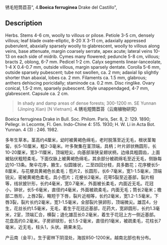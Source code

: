 锈毛短筒苣苔",
4.**Boeica ferruginea** Drake del Castillo",

## Description
Herbs. Stems 4-6 cm, woolly to villous or pilose. Petiole 3-5 cm, densely villous; leaf blade ovate-elliptic, 8-20 X 3-11 cm, adaxially appressed puberulent, abaxially sparsely woolly to glabrescent, woolly to villous along veins, base attenuate, margin coarsely serrate, apex acute; lateral veins 10-13 on each side of midrib. Cymes many flowered; peduncle 5-8 cm, villous; bracts 2, oblong, 6-7 mm. Pedicel 1-2 cm. Calyx segments linear-lanceolate, 1-4 X 0.4-0.7 mm, outside villous, margin sparsely dentate. Corolla 5-6 mm, outside sparsely pubescent; tube not swollen, ca. 2 mm; adaxial lip slightly shorter than abaxial, lobes ca. 2 mm. Filaments ca. 1.5 mm, glabrous; anthers dehiscing poricidally; staminode ca. 0.2 mm. Disc ringlike. Ovary conical, 1.5-2 mm, sparsely pubescent. Style unappendaged, 4-7 mm, glabrescent. Capsule ca. 2 cm.

> In shady and damp areas of dense forests; 300-1200 m. SE Yunnan (Jinping Xian) [N Vietnam].
**4.锈毛短筒苣苔（云南植物研究）**

Boeica ferruginea Drake in Bull. Soc. Philom. Paris, Ser. 8, 2: 129. 1890; Pellegr. in Lecomte, Fl. Gen. Indo-Chine 4: 515. 1930; H. W. Li in Acta Bot. Yunnan. 4 (3) : 246. 1982.

多年生草本。茎高约4厘米，幼时被黄褐色绵毛，老时脱落至近无毛，根状茎匍匐，长5-10厘米，粗2-3毫米。叶多聚集在茎顶端，具柄；叶片卵状椭圆形，长10-20厘米，宽3-11厘米，顶端短尖，向基部渐狭呈翅状柄，边缘具粗圆齿，上面被贴伏粗短柔毛，下面仅脉上被黄褐色绵毛，其余部分被疏绵毛至近无毛，侧脉每边10-13条。聚伞花序，腋生，似圆锥状，二至四回分枝，具多数花；花序梗长5-8厘米，与花梗具黄褐色长柔毛；苞片2，长圆形，长6-7毫米，宽1-1.5毫米，顶端锐尖，密被黄褐色柔毛，具小苞片；花梗长2毫米。花萼5裂至近基部，裂片相等，线状披针形，长约4毫米，宽0.7毫米，外面被长柔毛，内面近无毛。花冠小，钟状，长5-6毫米，直径约4毫米，外面被疏柔毛，内面无毛；筒长2毫米；檐部二唇形，上唇2裂，略短于下唇，裂片近相等，长约2毫米，宽1.2-1.5毫米，下唇3裂，裂片长约2毫米，宽1-1.5毫米，全部裂片狭卵形，顶端微尖。雄蕊4，分生，花丝长约1.5毫米，无毛，着生于花冠近基部，花药大，宽卵圆形，长约1.3毫米，2室，顶端汇合，横裂；退化雄蕊长0.2毫米，着生于花冠上方一侧近基部。花盘高约0.2毫米。子房卵球形，长1.5-2毫米，直径约1毫米，被疏柔毛，花柱长7毫米，近无毛，柱头1，头状。蒴果未见。

产云南（金平）。生于密林下阴湿处，海拔850-1200米。越南北部也有分布。
